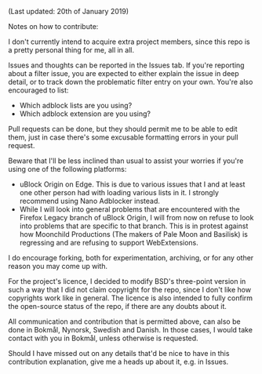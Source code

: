 (Last updated: 20th of January 2019)

Notes on how to contribute:

I don't currently intend to acquire extra project members, since this repo is a pretty personal thing for me, all in all.

Issues and thoughts can be reported in the Issues tab. If you're reporting about a filter issue, you are expected to either explain the issue in deep detail, or to track down the problematic filter entry on your own. You're also encouraged to list:
* Which adblock lists are you using?
* Which adblock extension are you using?

Pull requests can be done, but they should permit me to be able to edit them, just in case there's some excusable formatting errors in your pull request.

Beware that I'll be less inclined than usual to assist your worries if you're using one of the following platforms:
* uBlock Origin on Edge. This is due to various issues that I and at least one other person had with loading various lists in it. I strongly recommend using Nano Adblocker instead.
* While I will look into general problems that are encountered with the Firefox Legacy branch of uBlock Origin, I will from now on refuse to look into problems that are specific to that branch. This is in protest against how Moonchild Productions (The makers of Pale Moon and Basilisk) is regressing and are refusing to support WebExtensions.

I do encourage forking, both for experimentation, archiving, or for any other reason you may come up with.

For the project's licence, I decided to modify BSD's three-point version in such a way that I did not claim copyright for the repo, since I don't like how copyrights work like in general. The licence is also intended to fully confirm the open-source status of the repo, if there are any doubts about it.

All communication and contribution that is permitted above, can also be done in Bokmål, Nynorsk, Swedish and Danish. In those cases, I would take contact with you in Bokmål, unless otherwise is requested.

Should I have missed out on any details that'd be nice to have in this contribution explanation, give me a heads up about it, e.g. in Issues.
